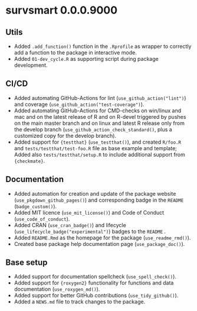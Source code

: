 # survsmart 0.0.0.9000

## Utils
* Added `.add_function()` function in the `.Rprofile` as wrapper to correctly add a function to the package in interactive mode.
* Added `01-dev_cycle.R` as supporting script during package development.

## CI/CD
* Added automating GitHub-Actions for lint (`use_github_action("lint")`) and coverage (`use_github_action("test-coverage")`).
* Added automating GitHub-Actions for CMD-checks on win/linux and mac and on the latest release of R and on R-devel triggered by pushes on the main master branch and on linux and latest R release only from the develop branch (`use_github_action_check_standard()`, plus a customized copy for the develop branch).
* Added support for `{testthat}` (`use_testthat()`), and created `R/foo.R` and `tests/testthat/test-foo.R` file as base example and template; Added also `tests/testthat/setup.R` to include additional support from `{checkmate}`.

## Documentation
* Added automation for creation and update of the package website (`use_pkgdown_github_pages()`) and corresponding badge in the `README` (`badge_custom()`).
* Added MIT licence (`use_mit_license()`) and Code of Conduct (`use_code_of_conduct`).
* Added CRAN (`use_cran_badge()`) and lifecycle (`use_lifecycle_badge("experimental")`) badges to the `README` .
* Added `README.Rmd` as the homepage for the package (`use_readme_rmd()`).
* Created base package help documentation page (`use_package_doc()`).

## Base setup
* Added support for documentation spellcheck (`use_spell_check()`).
* Added support for `{roxygen2}` functionality for functions and data documentation (`use_roxygen_md()`).
* Added support for better GitHub contributions (`use_tidy_github()`). 
* Added a `NEWS.md` file to track changes to the package.
